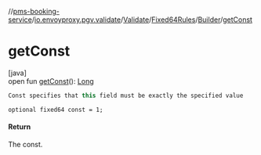 //[pms-booking-service](../../../../../index.md)/[io.envoyproxy.pgv.validate](../../../index.md)/[Validate](../../index.md)/[Fixed64Rules](../index.md)/[Builder](index.md)/[getConst](get-const.md)

# getConst

[java]\
open fun [getConst](get-const.md)(): [Long](https://kotlinlang.org/api/core/kotlin-stdlib/kotlin/-long/index.html)

```kotlin
Const specifies that this field must be exactly the specified value

```
`optional fixed64 const = 1;`

#### Return

The const.